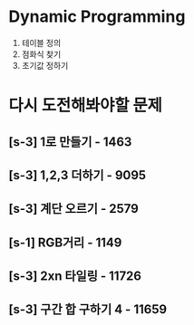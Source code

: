 # Dynamic Programming
1. 테이블 정의
2. 점화식 찾기
3. 초기값 정하기


# 다시 도전해봐야할 문제
## [s-3] 1로 만들기 - 1463
## [s-3] 1,2,3 더하기 - 9095
## [s-3] 계단 오르기 - 2579
## [s-1] RGB거리 - 1149
## [s-3] 2xn 타일링 - 11726
## [s-3] 구간 합 구하기 4 - 11659